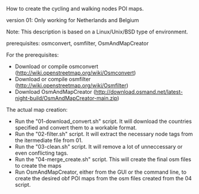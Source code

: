 How to create the cycling and walking nodes POI maps.

version 01: Only working for Netherlands and Belgium

Note: This description is based on a Linux/Unix/BSD type of environment.

prerequisites: osmconvert, osmfilter, OsmAndMapCreator

For the prerequisites:
- Download or compile osmconvert (http://wiki.openstreetmap.org/wiki/Osmconvert)
- Download or compile osmfilter (http://wiki.openstreetmap.org/wiki/Osmfilter)
- Download OsmAndMapCreator (http://download.osmand.net/latest-night-build/OsmAndMapCreator-main.zip)


The actual map creation:
- Run the "01-download_convert.sh" script. It will download the countries specified and convert them to a workable format.
- Run the "02-filter.sh" script. It will extract the necessary node tags from the itermediate file from 01.
- Run the "03-clean.sh" script. It will remove a lot of unneccessary or even conflicting tags.
- Run the "04-merge_create.sh" script. This will create the final osm files to create the maps
- Run OsmAndMapCreator, either from the GUI or the command line, to create the desired obf POI maps from the osm files created from the 04 script.
